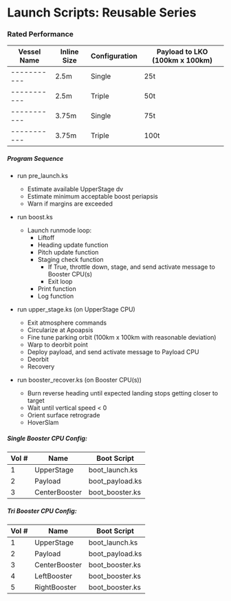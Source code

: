 # Launch Scripts: Reusable Series

### Rated Performance
| Vessel Name | Inline Size | Configuration | Payload to LKO (100km x 100km) |
| ----------- | ----------- | ------------- | ------------------------------ |
| ----------- | 2.5m        | Single        | 25t                            |
| ----------- | 2.5m        | Triple        | 50t                            |
| ----------- | 3.75m       | Single        | 75t                            |
| ----------- | 3.75m       | Triple        | 100t                           |



##### Program Sequence
- run pre_launch.ks
  - Estimate available UpperStage dv
  - Estimate minimum acceptable boost periapsis
  - Warn if margins are exceeded
- run boost.ks
  - Launch runmode loop:
    - Liftoff
    - Heading update function
    - Pitch update function
    - Staging check function
      - If True, throttle down, stage, and send activate message to Booster CPU(s)
      - Exit loop
    - Print function
    - Log function
- run upper_stage.ks (on UpperStage CPU)
  - Exit atmosphere commands
  - Circularize at Apoapsis
  - Fine tune parking orbit (100km x 100km with reasonable deviation)
  - Warp to deorbit point
  - Deploy payload, and send activate message to Payload CPU
  - Deorbit
  - Recovery

- run booster_recover.ks (on Booster CPU(s))
  - Burn reverse heading until expected landing stops getting closer to target
  - Wait until vertical speed < 0
  - Orient surface retrograde
  - HoverSlam

##### Single Booster CPU Config:
| Vol # | Name          | Boot Script     |
| ----- | ------------- | --------------- |
| 1     | UpperStage    | boot_launch.ks  |
| 2     | Payload       | boot_payload.ks |
| 3     | CenterBooster | boot_booster.ks |

##### Tri Booster CPU Config:
| Vol # | Name          | Boot Script       |
| ----- | ------------- | ----------------- |
| 1     | UpperStage    | boot_launch.ks    |
| 2     | Payload       | boot_payload.ks   |
| 3     | CenterBooster | boot_booster.ks |
| 4     | LeftBooster   | boot_booster.ks |
| 5     | RightBooster  | boot_booster.ks |
